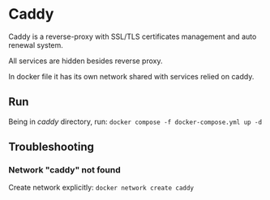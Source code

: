 # Caddy

Caddy is a reverse-proxy with SSL/TLS certificates management and auto renewal system.

All services are hidden besides reverse proxy.

In docker file it has its own network shared with services relied on caddy.

## Run

Being in *caddy* directory, run:
`docker compose -f docker-compose.yml up -d`

## Troubleshooting

### Network "caddy" not found

Create network explicitly: `docker network create caddy`
